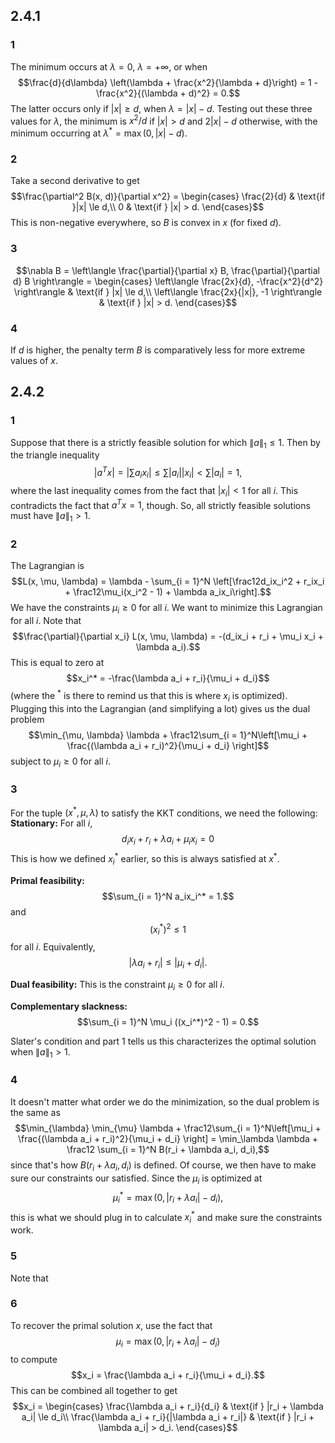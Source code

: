 ## 2.4.1
### 1
The minimum occurs at $\lambda = 0$, $\lambda = +\infty$, or when
$$\frac{d}{d\lambda} \left(\lambda + \frac{x^2}{\lambda + d}\right) = 1 - \frac{x^2}{(\lambda + d)^2} = 0.$$
The latter occurs only if $|x| \ge d$, when $\lambda = |x| - d$.  Testing out these three values for $\lambda$, the minimum is $x^2 / d$ if $|x| > d$ and $2|x| - d$ otherwise, with the minimum occurring at $\lambda^* = \max(0, |x| - d)$.

### 2
Take a second derivative to get
$$\frac{\partial^2 B(x, d)}{\partial x^2} = \begin{cases}
\frac{2}{d} & \text{if }|x| \le d,\\
0 & \text{if } |x| > d.
\end{cases}$$
This is non-negative everywhere, so $B$ is convex in $x$ (for fixed $d$).

### 3
$$\nabla B = \left\langle \frac{\partial}{\partial x} B, \frac{\partial}{\partial d} B \right\rangle = \begin{cases}
\left\langle \frac{2x}{d}, -\frac{x^2}{d^2} \right\rangle & \text{if } |x| \le d,\\
\left\langle \frac{2x}{|x|}, -1 \right\rangle & \text{if } |x| > d.
\end{cases}$$
### 4
If $d$ is higher, the penalty term $B$ is comparatively less for more extreme values of $x$.

## 2.4.2
### 1
Suppose that there is a strictly feasible solution for which $\|a\|_1 \le 1.$  Then by the triangle inequality
$$|a^Tx| = \left|\sum a_ix_i\right| \le \sum |a_i||x_i| < \sum|a_i| = 1,$$
where the last inequality comes from the fact that $|x_i| < 1$ for all $i$.  This contradicts the fact that $a^Tx = 1$, though.  So, all strictly feasible solutions must have $\|a\|_1 > 1$.

### 2
The Lagrangian is
$$L(x, \mu, \lambda) = \lambda - \sum_{i = 1}^N \left[\frac12d_ix_i^2 + r_ix_i + \frac12\mu_i(x_i^2 - 1) + \lambda a_ix_i\right].$$
We have the constraints $\mu_i \ge 0$ for all $i$.
We want to minimize this Lagrangian for all $i$.  Note that
$$\frac{\partial}{\partial x_i} L(x, \mu, \lambda) = -(d_ix_i + r_i + \mu_i x_i + \lambda a_i).$$
This is equal to zero at
$$x_i^* = -\frac{\lambda a_i + r_i}{\mu_i + d_i}$$
(where the $^*$ is there to remind us that this is where $x_i$ is optimized).  Plugging this into the Lagrangian (and simplifying a lot) gives us the dual problem
$$\min_{\mu, \lambda} \lambda + \frac12\sum_{i = 1}^N\left[\mu_i + \frac{(\lambda  a_i + r_i)^2}{\mu_i + d_i} \right]$$
subject to $\mu_i \ge 0$ for all $i$.

### 3
For the tuple $(x^*, \mu, \lambda)$ to satisfy the KKT conditions, we need the following:
**Stationary:**
For all $i$, 
$$d_ix_i + r_i + \lambda a_i+ \mu_i x_i = 0$$
This is how we defined $x^*_i$ earlier, so this is always satisfied at $x^*$.

**Primal feasibility:**
$$\sum_{i = 1}^N a_ix_i^* = 1.$$
and
$$(x_i^*)^2 \le 1$$
for all $i$.  Equivalently,
$$|\lambda a_i + r_i| \le |\mu_i + d_i|.$$

**Dual feasibility:**
This is the constraint $\mu_i \ge 0$ for all $i$.

**Complementary slackness:**
$$\sum_{i = 1}^N \mu_i ((x_i^*)^2 - 1) = 0.$$

Slater's condition and part 1 tells us this characterizes the optimal solution when $\|a\|_1 > 1$.

### 4
It doesn't matter what order we do the minimization, so the dual problem is the same as
$$\min_{\lambda} \min_{\mu} \lambda + \frac12\sum_{i = 1}^N\left[\mu_i + \frac{(\lambda  a_i + r_i)^2}{\mu_i + d_i} \right] = \min_\lambda \lambda + \frac12 \sum_{i = 1}^N B(r_i + \lambda a_i, d_i),$$
since that's how $B(r_i + \lambda a_i, d_i)$ is defined.  Of course, we then have to make sure our constraints our satisfied.  Since the $\mu_i$ is optimized at
$$\mu_i^* = \max(0, |r_i + \lambda a_i| - d_i),$$
this is what we should plug in to calculate $x_i^*$ and make sure the constraints work.

### 5
Note that

### 6
To recover the primal solution $x$, use the fact that
$$\mu_i = \max(0, |r_i + \lambda a_i| - d_i)$$
to compute
$$x_i = \frac{\lambda a_i + r_i}{\mu_i + d_i}.$$
This can be combined all together to get
$$x_i = \begin{cases}
\frac{\lambda a_i + r_i}{d_i} & \text{if } |r_i + \lambda a_i| \le d_i\\
\frac{\lambda a_i + r_i}{|\lambda a_i + r_i|} & \text{if } |r_i + \lambda a_i| > d_i.
\end{cases}$$